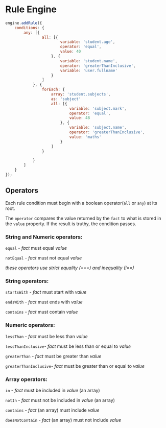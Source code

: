 # Rule Engine

```js
engine.addRule({
	conditions: {
		any: [{
				all: [{
						variable: 'student.age',
						operator: 'equal',
						value: 40
					}, {
						variable: 'student.name',
						operator: 'greaterThanInclusive',
						variable: 'user.fullname'
					}
				]
			}, {
				forEach: {
					array: 'student.subjects',
					as: 'subject'
					all: [{
							variable: 'subject.mark',
							operator: 'equal',
							value: 48
						}, {
							variable: 'subject.name',
							operator: 'greaterThanInclusive',
							value: 'maths'
						}
					]
				}

			}
		]
	}
});
```

## Operators

Each rule condition must begin with a boolean operator(```all``` or ```any```) at its root.

The ```operator``` compares the value returned by the ```fact``` to what is stored in the ```value``` property.  If the result is truthy, the condition passes.

### String and Numeric operators:

  ```equal``` - _fact_ must equal _value_

  ```notEqual```  - _fact_ must not equal _value_

  _these operators use strict equality (===) and inequality (!==)_

### String operators:

  ```startsWith``` - _fact_ must start with _value_
  
  ```endsWith``` - _fact_ must ends with _value_
  
  ```contains``` - _fact_ must contain _value_

### Numeric operators:

  ```lessThan``` - _fact_ must be less than _value_

  ```lessThanInclusive```- _fact_ must be less than or equal to _value_

  ```greaterThan``` - _fact_ must be greater than _value_

  ```greaterThanInclusive```- _fact_ must be greater than or equal to _value_

### Array operators:

  ```in```  - _fact_ must be included in _value_ (an array)

  ```notIn```  - _fact_ must not be included in _value_ (an array)

  ```contains```  - _fact_ (an array) must include _value_

  ```doesNotContain```  - _fact_ (an array) must not include _value_
